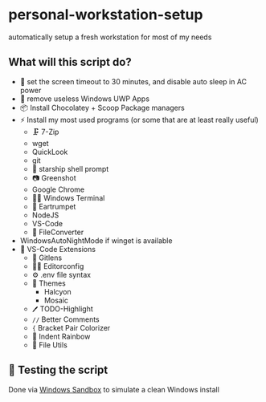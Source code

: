# personal-workstation-setup
automatically setup a fresh workstation for most of my needs

## What will this script do?
- 🔌 set the screen timeout to 30 minutes, and disable auto sleep in AC power
- 🚯 remove useless Windows UWP Apps
- 📦 Install Chocolatey + Scoop Package managers
- ⚡ Install my most used programs (or some that are at least really useful)
  - 🗜️ 7-Zip
  - wget
  - QuickLook
  - git
  - 🚀 starship shell prompt
  - 📷 Greenshot
  - Google Chrome
  - 👨‍💻 Windows Terminal
  - 🎺 Eartrumpet
  - NodeJS
  - VS-Code
  - 💾 FileConverter
- WindowsAutoNightMode if winget is available
- 🧩 VS-Code Extensions
  - 🌳 Gitlens
  - 👨‍💻 Editorconfig
  - ⚙ .env file syntax
  - 🎨 Themes
    - Halcyon
    - Mosaic
  - `🖊` TODO-Highlight
  - `//` Better Comments
  - `{` Bracket Pair Colorizer
  - 🌈 Indent Rainbow
  - 📎 File Utils

## 🧪 Testing the script
Done via [Windows Sandbox](https://techcommunity.microsoft.com/t5/windows-kernel-internals/windows-sandbox/ba-p/301849) to simulate a clean Windows install
